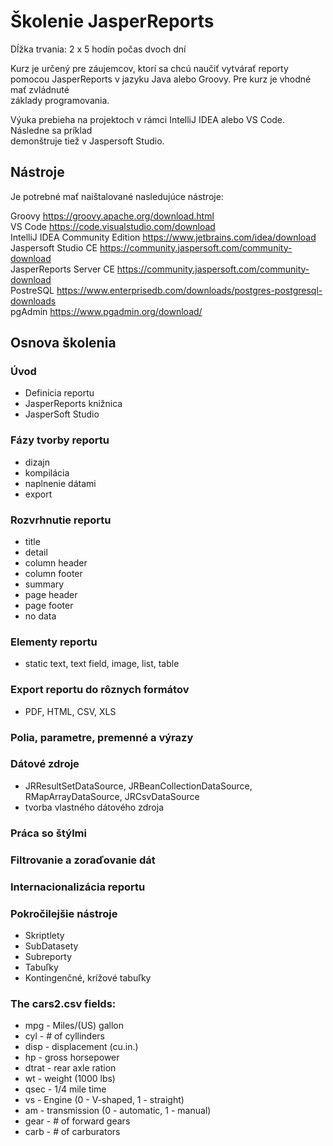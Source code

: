 # Školenie JasperReports 

Dĺžka trvania: 2 x 5 hodín počas dvoch dní  

Kurz je určený pre záujemcov, ktorí sa chcú naučiť vytvárať reporty  
pomocou JasperReports v jazyku Java alebo Groovy. Pre kurz je vhodné mať zvládnuté  
základy programovania. 

Výuka prebieha na projektoch v rámci IntelliJ IDEA alebo VS Code. Následne sa príklad  
demonštruje tiež v Jaspersoft Studio.  

## Nástroje

Je potrebné mať naištalované nasledujúce nástroje:  

Groovy https://groovy.apache.org/download.html  
VS Code https://code.visualstudio.com/download  
IntelliJ IDEA Community Edition  https://www.jetbrains.com/idea/download  
Jaspersoft Studio CE  https://community.jaspersoft.com/community-download  
JasperReports Server CE  https://community.jaspersoft.com/community-download  
PostreSQL https://www.enterprisedb.com/downloads/postgres-postgresql-downloads  
pgAdmin https://www.pgadmin.org/download/  


## Osnova školenia

### Úvod
- Definícia reportu
- JasperReports knižnica
- JasperSoft Studio

### Fázy tvorby reportu  
 - dizajn
 - kompilácia
 - naplnenie dátami 
 - export
 
### Rozvrhnutie reportu
 - title
 - detail 
 - column header
 - column footer
 - summary 
 - page header
 - page footer
 - no data

### Elementy reportu
 - static text, text field, image, list, table

### Export reportu do rôznych formátov
- PDF, HTML, CSV, XLS

### Polia, parametre, premenné a výrazy

### Dátové zdroje
 - JRResultSetDataSource, JRBeanCollectionDataSource, 
   RMapArrayDataSource, JRCsvDataSource
 - tvorba vlastného dátového zdroja

### Práca so štýlmi
### Filtrovanie a zoraďovanie dát
### Internacionalizácia reportu

### Pokročilejšie nástroje
- Skriptlety
- SubDatasety
- Subreporty
- Tabuľky
- Kontingenčné, krížové tabuľky


### The cars2.csv fields:

* mpg - Miles/(US) gallon
* cyl - # of cyllinders
* disp - displacement (cu.in.)
* hp - gross horsepower
* dtrat - rear axle ration
* wt - weight (1000 lbs)
* qsec - 1/4 mile time
* vs - Engine (0 - V-shaped, 1 - straight)
* am - transmission (0 - automatic, 1 - manual)
* gear - # of forward gears
* carb - # of carburators  
